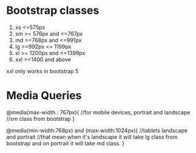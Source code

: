 # Bootstrap classes
1. xs <=575px
2. sm >= 576px and <=767px
3. md >=768px and <=991px
4. lg >=992px <= 1199px
5. xl >= 1200px and <=1399px 
6. xxl  >=1400 and above

xxl only works in bootstrap 5

# Media Queries
@media(max-width : 767px){
  //for mobile devices, portrait and landscape
  //sm class from bootstrap
}

@media(min-width:768px) and (max-width:1024px){
//tablets landscape and portrait
//that mean when it's landscape it will take lg class from bootstrap and on portrait it will take md class.
}

